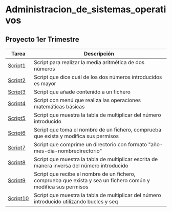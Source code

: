 # Administracion_de_sistemas_operativos

## Proyecto 1er Trimestre
|Tarea|Descripción|
|-----|-----------|
|[Script1](./script1)|Script para realizar la media aritmética de dos números|
|[Script2](/script2)|Script que dice cuál de los dos números introducidos es mayor|
|[Script3](/script3)|Script que añade contenido a un fichero|
|[Script4](/script4)|Script con menú que realiza las operaciones matemáticas básicas|
|[Script5](/script5)|Script que muestra la tabla de multiplicar del número introducido|
|[Script6](/script6)|Script que toma el nombre de un fichero, comprueba que exista y modifica sus permisos|
|[Script7](/script7)|Script que comprime un directorio con formato "año-mes-dia-nombredirectorio"|
|[Script8](/script8)|Script que muestra la tabla de multiplicar escrita de manera inversa del número introducido|
|[Script9](/script9)|Script que recibe el nombre de un fichero, comprueba que exista y sea un fichero común y modifica sus permisos|
|[Script10](/script10)|Script que muestra la tabla de multiplicar del número introducido utilizando bucles y seq|
